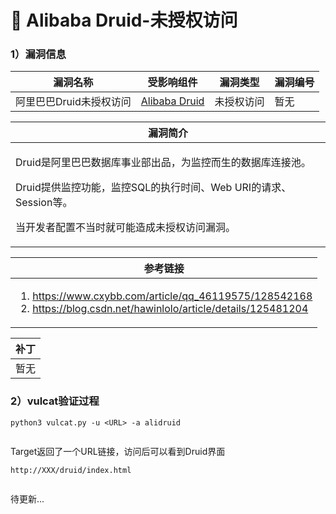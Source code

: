 # 💛 Alibaba Druid-未授权访问

### 1）漏洞信息

|漏洞名称	|受影响组件	|漏洞类型	|漏洞编号	|
|--	|--	|--	|--	|
|阿里巴巴Druid未授权访问	|[Alibaba Druid](https://github.com/alibaba/druid)	|未授权访问	|暂无	|

|漏洞简介	|
|--	|
|<p>    Druid是阿里巴巴数据库事业部出品，为监控而生的数据库连接池。</p><p>    Druid提供监控功能，监控SQL的执行时间、Web URI的请求、Session等。</p><p>    当开发者配置不当时就可能造成未授权访问漏洞。</p>	|

|参考链接	|
|--	|
|<ol><li><a href="https://www.cxybb.com/article/qq_46119575/128542168">https://www.cxybb.com/article/qq_46119575/128542168</a></li><li><a href="https://blog.csdn.net/hawinlolo/article/details/125481204">https://blog.csdn.net/hawinlolo/article/details/125481204</a></li></ol>	|

|补丁	|
|--	|
|暂无	|


### 2）vulcat验证过程

```
python3 vulcat.py -u <URL> -a alidruid
```

<figure><img src="../../static/imgs/vulns-alibaba/druid_unauth_01.png" alt=""><figcaption></figcaption></figure>

Target返回了一个URL链接，访问后可以看到Druid界面
```
http://XXX/druid/index.html
```

<figure><img src="../../static/imgs/vulns-alibaba/druid_unauth_02.png" alt=""><figcaption></figcaption></figure>

待更新...
